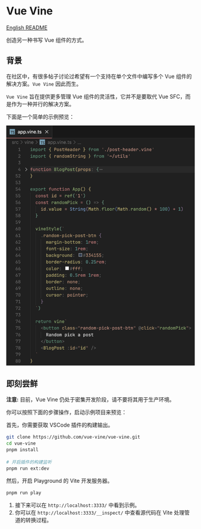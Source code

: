 # Vue Vine

[English README](./README.md)

创造另一种书写 Vue 组件的方式。

## 背景

在社区中，有很多帖子讨论过希望有一个支持在单个文件中编写多个 Vue 组件的解决方案。`Vue Vine` 因此而生。

`Vue Vine` 旨在提供更多管理 Vue 组件的灵活性，它并不是要取代 Vue SFC，而是作为一种并行的解决方案。

下面是一个简单的示例预览：

![示例预览](./packages/docs/public/highlight-demo.png)

## 即刻尝鲜

**注意:** 目前，Vue Vine 仍处于密集开发阶段，请不要将其用于生产环境。

你可以按照下面的步骤操作，启动示例项目来预览：

首先，你需要获取 VSCode 插件的构建输出。

```bash
git clone https://github.com/vue-vine/vue-vine.git
cd vue-vine
pnpm install

# 开启插件的构建监听
pnpm run ext:dev
```

然后，开启 Playground 的 Vite 开发服务器。

```bash
pnpm run play
```

1. 接下来可以在 `http://localhost:3333/` 中看到示例。
2. 你可以在 `http://localhost:3333/__inspect/` 中查看源代码在 Vite 处理管道的转换过程。

